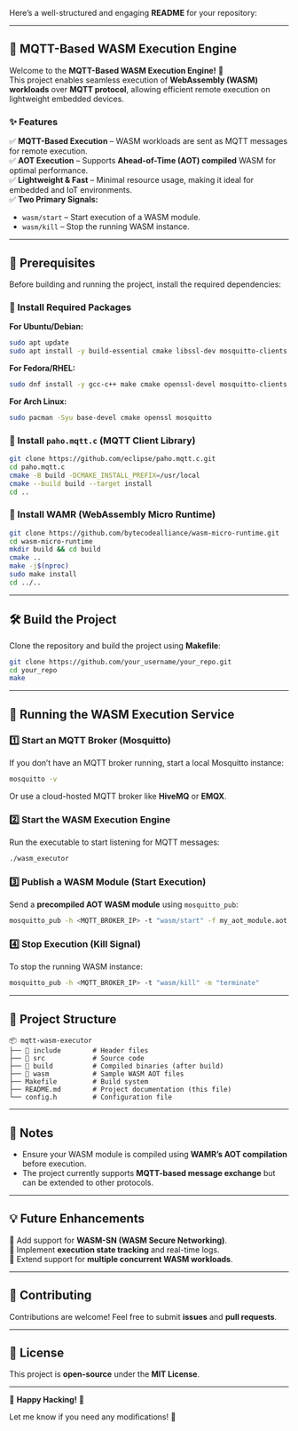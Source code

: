 Here’s a well-structured and engaging **README** for your repository:  

---

## **🚀 MQTT-Based WASM Execution Engine**  

Welcome to the **MQTT-Based WASM Execution Engine!** 🎉  
This project enables seamless execution of **WebAssembly (WASM) workloads** over **MQTT protocol**, allowing efficient remote execution on lightweight embedded devices.  

### **✨ Features**  
✅ **MQTT-Based Execution** – WASM workloads are sent as MQTT messages for remote execution.  
✅ **AOT Execution** – Supports **Ahead-of-Time (AOT) compiled** WASM for optimal performance.  
✅ **Lightweight & Fast** – Minimal resource usage, making it ideal for embedded and IoT environments.  
✅ **Two Primary Signals:**  
   - `wasm/start` – Start execution of a WASM module.  
   - `wasm/kill` – Stop the running WASM instance.  

---

## **📌 Prerequisites**  

Before building and running the project, install the required dependencies:  

### **🔹 Install Required Packages**  
**For Ubuntu/Debian:**  
```bash
sudo apt update
sudo apt install -y build-essential cmake libssl-dev mosquitto-clients
```

**For Fedora/RHEL:**  
```bash
sudo dnf install -y gcc-c++ make cmake openssl-devel mosquitto-clients
```

**For Arch Linux:**  
```bash
sudo pacman -Syu base-devel cmake openssl mosquitto
```

### **🔹 Install `paho.mqtt.c` (MQTT Client Library)**  
```bash
git clone https://github.com/eclipse/paho.mqtt.c.git
cd paho.mqtt.c
cmake -B build -DCMAKE_INSTALL_PREFIX=/usr/local
cmake --build build --target install
cd ..
```

### **🔹 Install WAMR (WebAssembly Micro Runtime)**  
```bash
git clone https://github.com/bytecodealliance/wasm-micro-runtime.git
cd wasm-micro-runtime
mkdir build && cd build
cmake ..
make -j$(nproc)
sudo make install
cd ../..
```

---

## **🛠️ Build the Project**  

Clone the repository and build the project using **Makefile**:  
```bash
git clone https://github.com/your_username/your_repo.git
cd your_repo
make
```

---

## **🚀 Running the WASM Execution Service**  

### **1️⃣ Start an MQTT Broker (Mosquitto)**
If you don’t have an MQTT broker running, start a local Mosquitto instance:  
```bash
mosquitto -v
```
Or use a cloud-hosted MQTT broker like **HiveMQ** or **EMQX**.

### **2️⃣ Start the WASM Execution Engine**
Run the executable to start listening for MQTT messages:  
```bash
./wasm_executor
```

### **3️⃣ Publish a WASM Module (Start Execution)**
Send a **precompiled AOT WASM module** using `mosquitto_pub`:  
```bash
mosquitto_pub -h <MQTT_BROKER_IP> -t "wasm/start" -f my_aot_module.aot
```

### **4️⃣ Stop Execution (Kill Signal)**
To stop the running WASM instance:  
```bash
mosquitto_pub -h <MQTT_BROKER_IP> -t "wasm/kill" -m "terminate"
```

---

## **📂 Project Structure**  

```
📦 mqtt-wasm-executor
├── 📁 include        # Header files
├── 📁 src            # Source code
├── 📁 build          # Compiled binaries (after build)
├── 📁 wasm           # Sample WASM AOT files
├── Makefile         # Build system
├── README.md        # Project documentation (this file)
└── config.h         # Configuration file
```

---

## **📌 Notes**  
- Ensure your WASM module is compiled using **WAMR’s AOT compilation** before execution.  
- The project currently supports **MQTT-based message exchange** but can be extended to other protocols.  

---

## **💡 Future Enhancements**  
🔹 Add support for **WASM-SN (WASM Secure Networking)**.  
🔹 Implement **execution state tracking** and real-time logs.  
🔹 Extend support for **multiple concurrent WASM workloads**.  

---

## **🤝 Contributing**  
Contributions are welcome! Feel free to submit **issues** and **pull requests**.  

---

## **📜 License**  
This project is **open-source** under the **MIT License**.  

---

🚀 **Happy Hacking!** 🎯  

Let me know if you need any modifications! 🚀
